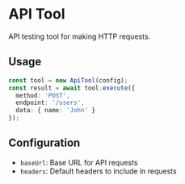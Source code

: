 # API Tool

API testing tool for making HTTP requests.

## Usage

```typescript
const tool = new ApiTool(config);
const result = await tool.execute({
  method: 'POST',
  endpoint: '/users',
  data: { name: 'John' }
});
```

## Configuration

- `baseUrl`: Base URL for API requests
- `headers`: Default headers to include in requests
